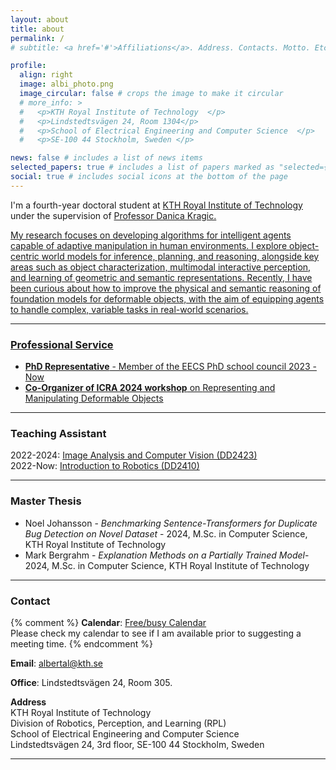 ```yaml
---
layout: about
title: about
permalink: /
# subtitle: <a href='#'>Affiliations</a>. Address. Contacts. Motto. Etc.

profile:
  align: right
  image: albi_photo.png
  image_circular: false # crops the image to make it circular
  # more_info: >
  #   <p>KTH Royal Institute of Technology  </p>
  #   <p>Lindstedtsvägen 24, Room 1304</p>
  #   <p>School of Electrical Engineering and Computer Science  </p>
  #   <p>SE-100 44 Stockholm, Sweden </p>

news: false # includes a list of news items
selected_papers: true # includes a list of papers marked as "selected={true}"
social: true # includes social icons at the bottom of the page
---
```


  I'm a fourth-year doctoral student at <a href="https://www.kth.se/en" target="_blank">KTH Royal Institute of Technology</a>  under the supervision of <a href="https://www.csc.kth.se/~danik/" target="_blank">Professor Danica Kragic.
  <!-- , in the Division of <a href="https://www.kth.se/is/rpl/division-of-robotics-perception-and-learning-1.779439" target="_blank">Robotics, Perception and Learning (RPL)</a> -->


My research focuses on developing algorithms for intelligent agents capable of adaptive manipulation in human environments. I explore object-centric world models for inference, planning, and reasoning, alongside key areas such as object characterization, multimodal interactive perception, and learning of geometric and semantic representations. Recently, I have been curious about how to improve the physical and semantic reasoning of foundation models for deformable objects, with the aim of equipping agents to handle complex, variable tasks in real-world scenarios.

 <!-- I envision a future where robots are ubiquitous and capable of complex reasoning and manipulation tasks in unstructured, highly-variable environments. My research lies at the intersection of robotics and machine learning, focusing on the adaptive manipulation of Cloth-like Deformable Objects (CDO). This under-explored area requires novel approaches for the characterization, perception, modeling, and control of CDOs. I develop methods to characterize and perceive these objects, learning representations that account for their physical properties and advancing generalization techniques for learning-based dynamics and planning suitable for robotic manipulation. Additionally, I am currently exploring the use of foundation models to enhance the perception and manipulation of cloth-like objects, aiming to equip robots with enhanced adaptive skills. -->

---

### Professional Service

- **PhD Representative** - Member of the EECS PhD school council 2023 - Now
- **Co-Organizer of ICRA 2024 workshop** on [Representing and Manipulating Deformable Objects](https://deformable-workshop.github.io/icra2022/)

---

### Teaching Assistant

2022-2024: [Image Analysis and Computer Vision (DD2423)](https://www.kth.se/social/course/DD2423/)  
2022-Now: [Introduction to Robotics (DD2410)](https://www.kth.se/social/course/DD2410/)

---

### Master Thesis

- Noel Johansson - *Benchmarking Sentence-Transformers for Duplicate Bug Detection on Novel Dataset* - 2024, M.Sc. in Computer Science, KTH Royal Institute of Technology
- Mark Bergrahm - *Explanation Methods on a Partially Trained Model*- 2024, M.Sc. in Computer Science, KTH Royal Institute of Technology

---

### Contact

{% comment %}
**Calendar**: [Free/busy Calendar](https://calendar.google.com/calendar/embed?src=zerickso%40andrew.cmu.edu&ctz=America%2FNew_York&mode=WEEK)  
Please check my calendar to see if I am available prior to suggesting a meeting time.
{% endcomment %}

**Email**: albertal@kth.se

**Office**: Lindstedtsvägen 24, Room 305.

**Address**  
KTH Royal Institute of Technology  
Division of Robotics, Perception, and Learning (RPL)  
School of Electrical Engineering and Computer Science  
Lindstedtsvägen 24, 3rd floor, SE-100 44 Stockholm, Sweden

---